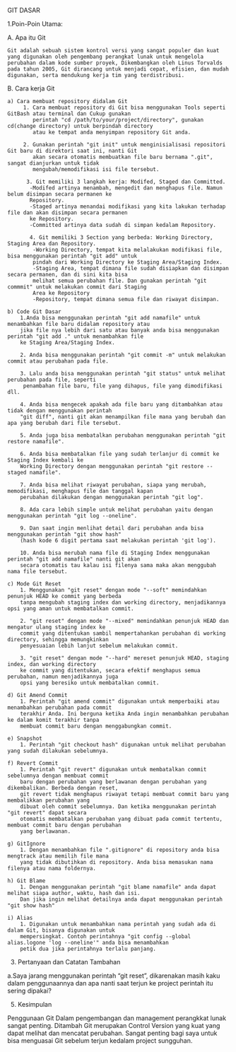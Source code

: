 GIT DASAR

1.Poin-Poin Utama:

A. Apa itu Git

    Git adalah sebuah sistem kontrol versi yang sangat populer dan kuat yang digunakan oleh pengembang perangkat lunak untuk mengelola perubahan dalam kode sumber proyek, Dikembangkan oleh Linus Torvalds pada tahun 2005, Git dirancang untuk menjadi cepat, efisien, dan mudah digunakan, serta mendukung kerja tim yang terdistribusi.
    
B. Cara kerja Git

    a) Cara membuat repository didalam Git
         1. Cara membuat repository di Git bisa menggunakan Tools seperti GitBash atau terminal dan Cukup gunakan
            perintah "cd /path/to/your/project/directory", gunakan cd(change directory) untuk berpindah directory 
            atau ke tempat anda menyimpan repository Git anda.
            
         2. Gunakan perintah "git init" untuk menginisialisasi repositori Git baru di direktori saat ini, nanti Git
            akan secara otomatis membuatkan file baru bernama ".git", sangat dianjurkan untuk tidak
            mengubah/memodifikasi isi file tersebut.
            
          3. Git memiliki 3 langkah kerja: Modifed, Staged dan Committed.
           -Modifed artinya menambah, mengedit dan menghapus file. Namun belum disimpan secara permanen ke 
           Repository.
           -Staged artinya menandai modifikasi yang kita lakukan terhadap file dan akan disimpan secara permanen 
           ke Repository.
           -Committed artinya data sudah di simpan kedalam Repository.
           
           4. Git memiliki 3 Section yang berbeda: Working Directory, Staging Area dan Repository.
            -Working Directory, tempat kita melalakukan modifikasi file, bisa menggunakan perintah "git add" untuk
            pindah dari Working Directory ke Staging Area/Staging Index.
            -Staging Area, tempat dimana file sudah disiapkan dan disimpan secara permanen, dan di sini kita bisa
            melihat semua perubahan file. Dan gunakan perintah "git commmit" untuk melakukan commit dari Staging 
            Area ke Repository
            -Repository, tempat dimana semua file dan riwayat disimpan.
            
    b) Code Git Dasar
        1.Anda bisa menggunakan perintah "git add namafile" untuk menambahkan file baru didalam repository atau 
        jika file nya lebih dari satu atau banyak anda bisa menggunakan perintah "git add ." untuk menambahkan file 
        ke Staging Area/Staging Index.
        
        2. Anda bisa menggunakan perintah "git commit -m" untuk melakukan commit atau perubahan pada file.
        
        3. Lalu anda bisa menggunakan perintah "git status" untuk melihat perubahan pada file, seperti 
         penambahan file baru, file yang dihapus, file yang dimodifikasi dll.
         
        4. Anda bisa mengecek apakah ada file baru yang ditambahkan atau tidak dengan menggunakan perintah
        "git diff", nanti git akan menampilkan file mana yang berubah dan apa yang berubah dari file tersebut.
        
        5. Anda juga bisa membatalkan perubahan menggunakan perintah "git restore namafile".
        
        6. Anda bisa membatalkan file yang sudah terlanjur di commit ke Staging Index kembali ke 
        Working Directory dengan menggunakan perintah "git restore --staged namafile".
        
        7. Anda bisa melihat riwayat perubahan, siapa yang merubah, memodifikasi, menghapus file dan tanggal kapan 
        perubahan dilakukan dengan menggunakan perintah "git log".
        
        8. Ada cara lebih simple untuk melihat perubahan yaitu dengan menggunakan perintah "git log --oneline".
        
        9. Dan saat ingin menlihat detail dari perubahan anda bisa menggunakan perintah "git show hash" 
        (hash kode 6 digit pertama saat melakukan perintah 'git log').
        
        10. Anda bisa merubah nama file di Staging Index menggunakan perintah "git add namafile" nanti git akan 
        secara otomatis tau kalau isi filenya sama maka akan menggubah nama file tersebut.
        
    c) Mode Git Reset
        1. Menggunakan "git reset" dengan mode "--soft" memindahkan penunjuk HEAD ke commit yang berbeda 
        tanpa mengubah staging index dan working directory, menjadikannya opsi yang aman untuk membatalkan commit.

        2. "git reset" dengan mode "--mixed" memindahkan penunjuk HEAD dan mengatur ulang staging index ke 
        commit yang ditentukan sambil mempertahankan perubahan di working directory, sehingga memungkinkan 
        penyesuaian lebih lanjut sebelum melakukan commit.

        3. "git reset" dengan mode "--hard" mereset penunjuk HEAD, staging index, dan working directory 
        ke commit yang ditentukan, secara efektif menghapus semua perubahan, namun menjadikannya juga
        opsi yang beresiko untuk membatalkan commit.
        
    d) Git Amend Commit
        1. Perintah "git amend commit" digunakan untuk memperbaiki atau menambahkan perubahan pada commit
        terakhir Anda. Ini berguna ketika Anda ingin menambahkan perubahan ke dalam komit terakhir tanpa 
        membuat commit baru dengan menggabungkan commit.
        
    e) Snapshot 
        1. Perintah "git checkout hash" digunakan untuk melihat perubahan yang sudah dilakukan sebelumnya.
        
    f) Revert Commit
        1. Perintah "git revert" digunakan untuk membatalkan commit sebelumnya dengan membuat commit
        baru dengan perubahan yang berlawanan dengan perubahan yang dikembalikan. Berbeda dengan reset,
        git revert tidak menghapus riwayat tetapi membuat commit baru yang membalikkan perubahan yang
        dibuat oleh commit sebelumnya. Dan ketika menggunakan perintah "git revert" dapat secara 
        otomatis membatalkan perubahan yang dibuat pada commit tertentu, membuat commit baru dengan perubahan
        yang berlawanan.
        
    g) GitIgnore
        1. Dengan menambahkan file ".gitignore" di repository anda bisa mengtrack atau memilih file mana 
        yang tidak dibutihkan di repository. Anda bisa memasukan nama filenya atau nama foldernya.
        
    h) Git Blame
        1. Dengan menggunakan perintah "git blame namafile" anda dapat melihat siapa author, waktu, hash dan isi.
        Dan jika ingin melihat detailnya anda dapat menggunakan perintah "git show hash"
        
    i) Alias 
        1. Digunakan untuk menambahkan nama perintah yang sudah ada di dalam Git, bisanya digunakan untuk
        mempersingkat. Contoh perintahnya "git config --global alias.logone 'log --oneline'" anda bisa menambahkan 
        petik dua jika perintahnya terlalu panjang.
        
3. Pertanyaan dan Catatan Tambahan

a.Saya jarang menggunakan perintah “git reset”, dikarenakan masih kaku dalam penggunaannya dan
apa nanti saat terjun ke project perintah itu sering dipakai? 

5. Kesimpulan

Penggunaan Git Dalam pengembangan dan management perangkkat lunak sangat penting. Ditambah Git merupakan
Control Version yang kuat yang dapat melihat dan mencatat perubahan. Sangat penting bagi saya untuk bisa menguasai
Git sebelum terjun kedalam project sungguhan.
   
         
